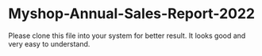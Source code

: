 # Myshop-Annual-Sales-Report-2022

Please clone this file into your system for better result.
It looks good and very easy to understand.
